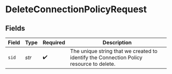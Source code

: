 # DeleteConnectionPolicyRequest


## Fields

| Field                                                                                   | Type                                                                                    | Required                                                                                | Description                                                                             |
| --------------------------------------------------------------------------------------- | --------------------------------------------------------------------------------------- | --------------------------------------------------------------------------------------- | --------------------------------------------------------------------------------------- |
| `sid`                                                                                   | *str*                                                                                   | :heavy_check_mark:                                                                      | The unique string that we created to identify the Connection Policy resource to delete. |